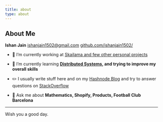 ```yaml
---
title: about
type: about
---
```


## About Me

**Ishan Jain**
[ishanjain1502@gmail.com](mailto:ishanjain1502@gmail.com)
[github.com/ishanjain1502/](https://github.com/ishanjain1502/)

- 🔭 I’m currently working at [Skailama and few other personal projects](https://apps.shopify.com/partners/skai-lama)

- 🌱 I’m currently learning **[Distributed Systems](https://www.youtube.com/playlist?list=PLrw6a1wE39_tb2fErI4-WkMbsvGQk9_UB), and trying to improve my overall skills**

- ✏️ I usually write stuff here and on my [Hashnode Blog](https://hashnode.com/@ishanJain) and try to answer questions on [StackOverflow](https://stackoverflow.com/users/17824749/ishan) 

- 💬 Ask me about **Mathematics, Shopify, Products, Football Club Barcelona**


---


Wish you a good day.